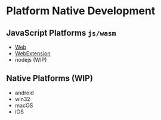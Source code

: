 # Platform Native Development

## JavaScript Platforms `js/wasm`

- [Web](./11-plat-web.md)
- [WebExtension](./11-plat-webext.md)
- nodejs (WIP)

## Native Platforms (WIP)

- android
- win32
- macOS
- iOS

